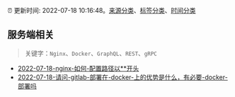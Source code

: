 :alarm_clock: 更新时间: 2022-07-18 10:16:48。[来源分类](../README.md)、[标签分类](../TAGS.md)、[时间分类](../TIMELINE.md)

## 服务端相关


> 关键字：`Nginx`、`Docker`、`GraphQL`、`REST`、`gRPC`



- [2022-07-18-nginx-如何-配置路径以**开头](https://www.v2ex.com/t/867076) 
- [2022-07-18-请问-gitlab-部署在-docker-上的优势是什么，有必要-docker-部署吗](https://www.v2ex.com/t/867033) 